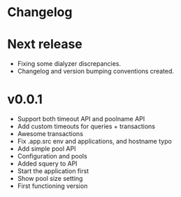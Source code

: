 # Changelog

# Next release

- Fixing some dialyzer discrepancies.
- Changelog and version bumping conventions created.

# v0.0.1

- Support both timeout API and poolname API
- Add custom timeouts for queries + transactions
- Awesome transactions
- Fix .app.src env and applications, and hostname typo
- Add simple pool API
- Configuration and pools
- Added squery to API
- Start the application first
- Show pool size setting
- First functioning version

